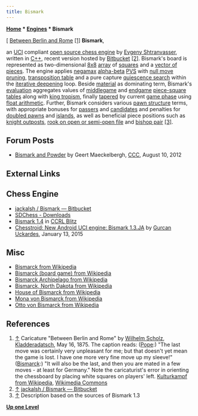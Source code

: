 ```yaml
---
title: Bismark
---
```

**[Home](Home "Home") * [Engines](Engines "Engines") * Bismark**

\[ [Between Berlin and Rome](https://en.wikipedia.org/wiki/Kulturkampf) <a id="cite-note-1" href="#cite-ref-1">[1]</a>
**Bismark**,

an [UCI](UCI "UCI") compliant [open source chess engine](Category:Open_Source "Category:Open Source") by [Evgeny Shtranvasser](Evgeny_Shtranvasser "Evgeny Shtranvasser"), written in [C++](Cpp "Cpp"), recent version hosted by [Bitbucket](https://en.wikipedia.org/wiki/Bitbucket) <a id="cite-note-2" href="#cite-ref-2">[2]</a>.
Bismark's board is represented as two-dimensional [8x8](8x8_Board "8x8 Board") [array](Array "Array") of [squares](Squares "Squares") and a [vector of pieces](Piece-Lists "Piece-Lists").
The engine applies [negamax](Negamax "Negamax") [alpha-beta](Alpha-Beta "Alpha-Beta") [PVS](Principal_Variation_Search "Principal Variation Search") with [null move pruning](Null_Move_Pruning "Null Move Pruning"), [transposition table](Transposition_Table "Transposition Table") and a pure capture [quiescence search](Quiescence_Search "Quiescence Search") within the [iterative deepening](Iterative_Deepening "Iterative Deepening") loop. Beside [material](Material "Material") as dominating term, Bismark's [evaluation](Evaluation "Evaluation") aggregates values of [middlegame](Middlegame "Middlegame") and [endgame](Endgame "Endgame") [piece-square tables](Piece-Square_Tables "Piece-Square Tables") along with [king tropism](King_Safety#KingTropism "King Safety"), finally [tapered](Tapered_Eval "Tapered Eval") by current [game phase](Game_Phases "Game Phases") using [float arithmetic](Float "Float"). Further, Bismark considers various [pawn structure](Pawn_Structure "Pawn Structure") terms, with appropriate bonuses for [passers](Passed_Pawn "Passed Pawn") and [candidates](Candidate_Passed_Pawn "Candidate Passed Pawn") and penalties for [doubled pawns](Doubled_Pawn "Doubled Pawn") and [islands](Pawn_Islands "Pawn Islands"), as well as beneficial piece positions such as [knight outposts](Outposts "Outposts"), [rook on open or semi-open file](Rook_on_Open_File "Rook on Open File") and [bishop pair](Bishop_Pair "Bishop Pair") <a id="cite-note-3" href="#cite-ref-3">[3]</a>.

## Forum Posts

- [Bismark and Powder](http://www.talkchess.com/forum/viewtopic.php?t=44760) by Geert Maeckelbergh, [CCC](CCC "CCC"), August 10, 2012

## External Links

## Chess Engine

- [jackalsh / Bismark — Bitbucket](https://bitbucket.org/jackalsh/bismark)
- [SDChess - Downloads](http://www.sdchess.ru/download_engines.htm)
- [Bismark 1.4](http://www.computerchess.org.uk/ccrl/404/cgi/engine_details.cgi?print=Details&each_game=1&eng=Bismark%201.4) in [CCRL Blitz](CCRL "CCRL")
- [Chesstroid: New Android UCI engine: Bismark 1.3.JA](http://chesstroid.blogspot.com/2015/01/new-android-uci-engine-bismark-13ja.html) by [Gurcan Uckardes](index.php?title=Gurcan_Uckardes&action=edit&redlink=1 "Gurcan Uckardes (page does not exist)"), January 13, 2015

## Misc

- [Bismarck from Wikipedia](https://en.wikipedia.org/wiki/Bismarck)
- [Bismarck (board game) from Wikipedia](https://en.wikipedia.org/wiki/Bismarck_%28board_game%29)
- [Bismarck Archipelago from Wikipedia](https://en.wikipedia.org/wiki/Bismarck_Archipelago)
- [Bismarck, North Dakota from Wikipedia](https://en.wikipedia.org/wiki/Bismarck,_North_Dakota)
- [House of Bismarck from Wikipedia](https://en.wikipedia.org/wiki/House_of_Bismarck)
- [Mona von Bismarck from Wikipedia](https://en.wikipedia.org/wiki/Mona_von_Bismarck)
- [Otto von Bismarck from Wikipedia](https://en.wikipedia.org/wiki/Otto_von_Bismarck)

## References

1. <a id="cite-ref-1" href="#cite-note-1">↑</a> Caricature "Between Berlin and Rome" by [Wilhelm Scholz](https://de.wikipedia.org/wiki/Wilhelm_Scholz_%28Karikaturist%29), [Kladderadatsch](https://en.wikipedia.org/wiki/Kladderadatsch), May 16, 1875. The caption reads: ([Pope](https://en.wikipedia.org/wiki/Pope_Pius_IX):) "The last move was certainly very unpleasant for me; but that doesn't yet mean the game is lost. I have one more very fine move up my sleeve!" ([Bismarck](https://en.wikipedia.org/wiki/Otto_von_Bismarck):) "It will also be the last, and then you are mated in a few moves - at least for Germany." Note the caricaturist's error in orienting the chessboard by placing white squares on players' left. [Kulturkampf from Wikipedia](https://en.wikipedia.org/wiki/Kulturkampf), [Wikimedia Commons](https://en.wikipedia.org/wiki/Wikimedia_Commons)
1. <a id="cite-ref-2" href="#cite-note-2">↑</a> [jackalsh / Bismark — Bitbucket](https://bitbucket.org/jackalsh/bismark/src/master/)
1. <a id="cite-ref-3" href="#cite-note-3">↑</a> Description based on the sources of Bismark 1.3

**[Up one Level](Engines "Engines")**

